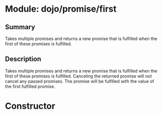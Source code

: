 # Module: dojo/promise/first

## Summary

Takes multiple promises and returns a new promise that is fulfilled
when the first of these promises is fulfilled.
## Description

Takes multiple promises and returns a new promise that is fulfilled
when the first of these promises is fulfilled. Canceling the returned
promise will *not* cancel any passed promises. The promise will be
fulfilled with the value of the first fulfilled promise.
# Constructor

